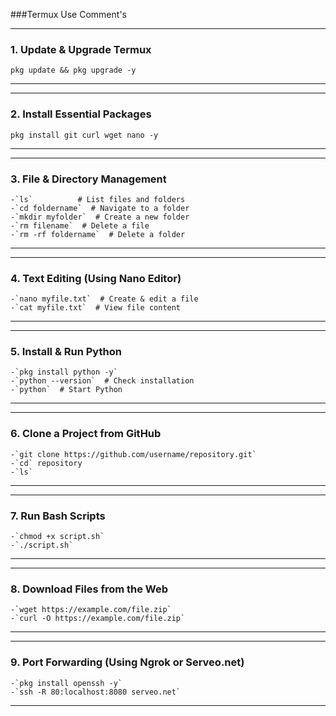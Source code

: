 ###Termux Use Comment's

---
### **1. Update & Upgrade Termux**  
```
pkg update && pkg upgrade -y
```
---
---
### **2. Install Essential Packages**  
```
pkg install git curl wget nano -y
```
---
---
### **3. File & Directory Management**  
```
-`ls`          # List files and folders  
-`cd foldername`  # Navigate to a folder  
-`mkdir myfolder`  # Create a new folder  
-`rm filename`  # Delete a file  
-`rm -rf foldername`  # Delete a folder  
```
---
---
### **4. Text Editing (Using Nano Editor)**  
```
-`nano myfile.txt`  # Create & edit a file  
-`cat myfile.txt`  # View file content  
```
---
---
### **5. Install & Run Python**  
```
-`pkg install python -y`
-`python --version`  # Check installation  
-`python`  # Start Python  
```
---
---
### **6. Clone a Project from GitHub**  
```
-`git clone https://github.com/username/repository.git`
-`cd` repository
-`ls`
```
---
---
### **7. Run Bash Scripts**  
```
-`chmod +x script.sh`
-`./script.sh`
```
---
---

### **8. Download Files from the Web**  
```
-`wget https://example.com/file.zip`
-`curl -O https://example.com/file.zip`
```
---
---
### **9. Port Forwarding (Using Ngrok or Serveo.net)**  
```
-`pkg install openssh -y`
-`ssh -R 80:localhost:8080 serveo.net`
```

---
